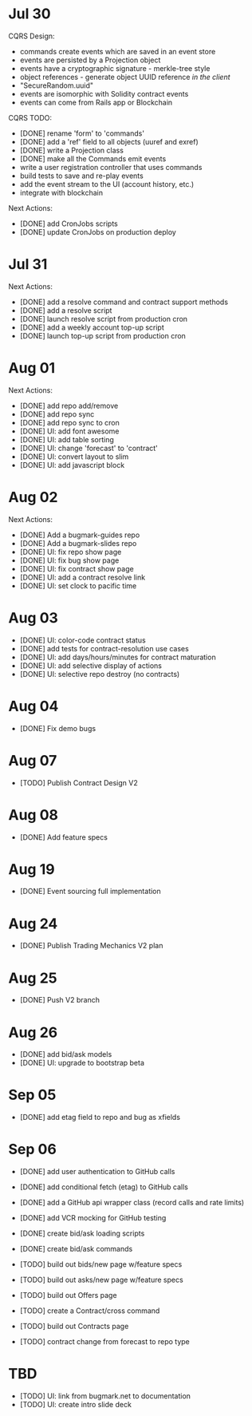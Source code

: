# Jul 30

CQRS Design:
- commands create events which are saved in an event store
- events are persisted by a Projection object
- events have a cryptographic signature - merkle-tree style
- object references - generate object UUID reference *in the client*
- "SecureRandom.uuid"
- events are isomorphic with Solidity contract events
- events can come from Rails app or Blockchain
 
CQRS TODO:
- [DONE] rename 'form' to 'commands'
- [DONE] add a 'ref' field to all objects (uuref and exref)
- [DONE] write a Projection class
- [DONE] make all the Commands emit events
- write a user registration controller that uses commands
- build tests to save and re-play events
- add the event stream to the UI (account history, etc.)
- integrate with blockchain

Next Actions:
- [DONE] add CronJobs scripts
- [DONE] update CronJobs on production deploy

# Jul 31

Next Actions:
- [DONE] add a resolve command and contract support methods
- [DONE] add a resolve script
- [DONE] launch resolve script from production cron
- [DONE] add a weekly account top-up script
- [DONE] launch top-up script from production cron

# Aug 01

Next Actions:
- [DONE] add repo add/remove
- [DONE] add repo sync
- [DONE] add repo sync to cron
- [DONE] UI: add font awesome
- [DONE] UI: add table sorting
- [DONE] UI: change 'forecast' to 'contract'
- [DONE] UI: convert layout to slim
- [DONE] UI: add javascript block

# Aug 02

Next Actions:
- [DONE] Add a bugmark-guides repo
- [DONE] Add a bugmark-slides repo
- [DONE] UI: fix repo show page
- [DONE] UI: fix bug show page
- [DONE] UI: fix contract show page
- [DONE] UI: add a contract resolve link
- [DONE] UI: set clock to pacific time

# Aug 03

- [DONE] UI: color-code contract status
- [DONE] add tests for contract-resolution use cases
- [DONE] UI: add days/hours/minutes for contract maturation
- [DONE] UI: add selective display of actions
- [DONE] UI: selective repo destroy (no contracts)

# Aug 04

- [DONE] Fix demo bugs

# Aug 07

- [TODO] Publish Contract Design V2

# Aug 08

- [DONE] Add feature specs

# Aug 19

- [DONE] Event sourcing full implementation

# Aug 24

- [DONE] Publish Trading Mechanics V2 plan

# Aug 25

- [DONE] Push V2 branch

# Aug 26

- [DONE] add bid/ask models
- [DONE] UI: upgrade to bootstrap beta

# Sep 05

- [DONE] add etag field to repo and bug as xfields

# Sep 06

- [DONE] add user authentication to GitHub calls
- [DONE] add conditional fetch (etag) to GitHub calls
- [DONE] add a GitHub api wrapper class (record calls and rate limits)
- [DONE] add VCR mocking for GitHub testing
- [DONE] create bid/ask loading scripts
- [DONE] create bid/ask commands

- [TODO] build out bids/new page w/feature specs
- [TODO] build out asks/new page w/feature specs

- [TODO] build out Offers page
- [TODO] create a Contract/cross command
- [TODO] build out Contracts page

- [TODO] contract change from forecast to repo type

# TBD

- [TODO] UI: link from bugmark.net to documentation
- [TODO] UI: create intro slide deck
